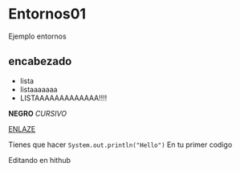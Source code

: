 


# Entornos01
Ejemplo entornos

## encabezado

- lista
- listaaaaaaa
- LISTAAAAAAAAAAAAA!!!!


**NEGRO** *CURSIVO*

[ENLAZE](https://www.google.es/?gws_rd=ssl)


Tienes que hacer  `System.out.println("Hello")`
En tu primer codigo


Editando en hithub
